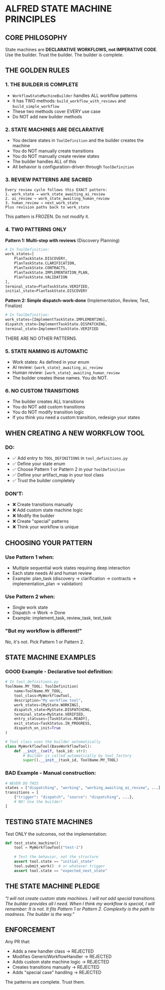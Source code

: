 # **ALFRED STATE MACHINE PRINCIPLES**

## **CORE PHILOSOPHY**
State machines are **DECLARATIVE WORKFLOWS, not IMPERATIVE CODE**. Use the builder. Trust the builder. The builder is complete.

## **THE GOLDEN RULES**

### **1. THE BUILDER IS COMPLETE**
- `WorkflowStateMachineBuilder` handles ALL workflow patterns
- It has TWO methods: `build_workflow_with_reviews` and `build_simple_workflow`
- These two methods cover EVERY use case
- Do NOT add new builder methods

### **2. STATE MACHINES ARE DECLARATIVE**
- You declare states in `ToolDefinition` and the builder creates the machine
- You do NOT manually create transitions
- You do NOT manually create review states
- The builder handles ALL of this
- All behavior is configuration-driven through `ToolDefinition`

### **3. REVIEW PATTERNS ARE SACRED**
```
Every review cycle follows this EXACT pattern:
1. work_state → work_state_awaiting_ai_review
2. ai_review → work_state_awaiting_human_review
3. human_review → next_work_state
Plus revision paths back to work_state
```
This pattern is FROZEN. Do not modify it.

### **4. TWO PATTERNS ONLY**

**Pattern 1: Multi-step with reviews** (Discovery Planning)
```python
# In ToolDefinition:
work_states=[
    PlanTaskState.DISCOVERY,
    PlanTaskState.CLARIFICATION,
    PlanTaskState.CONTRACTS,
    PlanTaskState.IMPLEMENTATION_PLAN,
    PlanTaskState.VALIDATION
],
terminal_state=PlanTaskState.VERIFIED,
initial_state=PlanTaskState.DISCOVERY
```

**Pattern 2: Simple dispatch-work-done** (Implementation, Review, Test, Finalize)
```python
# In ToolDefinition:
work_states=[ImplementTaskState.IMPLEMENTING],
dispatch_state=ImplementTaskState.DISPATCHING,
terminal_state=ImplementTaskState.VERIFIED
```

THERE ARE NO OTHER PATTERNS.

### **5. STATE NAMING IS AUTOMATIC**
- Work states: As defined in your enum
- AI review: `{work_state}_awaiting_ai_review`
- Human review: `{work_state}_awaiting_human_review`
- The builder creates these names. You do NOT.

### **6. NO CUSTOM TRANSITIONS**
- The builder creates ALL transitions
- You do NOT add custom transitions
- You do NOT modify transition logic
- If you think you need a custom transition, redesign your states

## **WHEN CREATING A NEW WORKFLOW TOOL**

### **DO:**
- ✅ Add entry to `TOOL_DEFINITIONS` in `tool_definitions.py`
- ✅ Define your state enum
- ✅ Choose Pattern 1 or Pattern 2 in your `ToolDefinition`
- ✅ Define your artifact_map in your tool class
- ✅ Trust the builder completely

### **DON'T:**
- ❌ Create transitions manually
- ❌ Add custom state machine logic
- ❌ Modify the builder
- ❌ Create "special" patterns
- ❌ Think your workflow is unique

## **CHOOSING YOUR PATTERN**

### **Use Pattern 1 when:**
- Multiple sequential work states requiring deep interaction
- Each state needs AI and human review
- Example: plan_task (discovery → clarification → contracts → implementation_plan → validation)

### **Use Pattern 2 when:**
- Single work state
- Dispatch → Work → Done
- Example: implement_task, review_task, test_task

### **"But my workflow is different!"**
No, it's not. Pick Pattern 1 or Pattern 2.

## **STATE MACHINE EXAMPLES**

### **GOOD Example - Declarative tool definition:**
```python
# In tool_definitions.py
ToolName.MY_TOOL: ToolDefinition(
    name=ToolName.MY_TOOL,
    tool_class=MyWorkflowTool,
    description="My workflow tool",
    work_states=[MyState.WORKING],
    dispatch_state=MyState.DISPATCHING,
    terminal_state=MyState.VERIFIED,
    entry_statuses=[TaskStatus.READY],
    exit_status=TaskStatus.IN_PROGRESS,
    dispatch_on_init=True
)

# Tool class uses the builder automatically
class MyWorkflowTool(BaseWorkflowTool):
    def __init__(self, task_id: str):
        # Builder is called automatically by tool_factory
        super().__init__(task_id, ToolName.MY_TOOL)
```

### **BAD Example - Manual construction:**
```python
# NEVER DO THIS
states = ["dispatching", "working", "working_awaiting_ai_review", ...]
transitions = [
    {"trigger": "dispatch", "source": "dispatching", ...},
    # NO! Use the builder!
]
```

## **TESTING STATE MACHINES**

Test ONLY the outcomes, not the implementation:

```python
def test_state_machine():
    tool = MyWorkflowTool("test-1")
    
    # Test the behavior, not the structure
    assert tool.state == "initial_state"
    tool.submit_work()  # or whatever trigger
    assert tool.state == "expected_next_state"
```

## **THE STATE MACHINE PLEDGE**

*"I will not create custom state machines. I will not add special transitions. The builder provides all I need. When I think my workflow is special, I will remember: It is not. It fits Pattern 1 or Pattern 2. Complexity is the path to madness. The builder is the way."*

## **ENFORCEMENT**

Any PR that:
- Adds a new handler class → REJECTED
- Modifies GenericWorkflowHandler → REJECTED  
- Adds custom state machine logic → REJECTED
- Creates transitions manually → REJECTED
- Adds "special case" handling → REJECTED

The patterns are complete. Trust them.